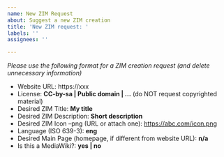```yaml
---
name: New ZIM Request
about: Suggest a new ZIM creation
title: 'New ZIM request: '
labels: ''
assignees: ''

---
```


*Please use the following format for a ZIM creation request (and delete unnecessary information)*

- Website URL: https://xxx
- License: **CC-by-sa | Public domain | ...** (do NOT request copyrighted material)
- Desired ZIM Title: **My title**
- Desired ZIM Description: **Short description**
- Desired ZIM Icon –png (URL or attach one): https://abc.com/icon.png
- Language (ISO 639-3): **eng**
- Desired Main Page (homepage, if different from website URL): **n/a**
- Is this a MediaWiki?: **yes | no**
